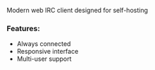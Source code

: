 Modern web IRC client designed for self-hosting 

### Features:

- Always connected
- Responsive interface
- Multi-user support